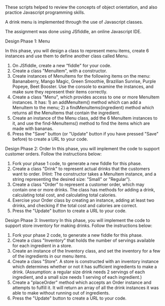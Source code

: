 These scripts helped to review the concepts of object orientation, and also practice Javascript programming skills.

A drink menu is implemented through the use of Javascript classes.

The assignment was done using JSfiddle, an online Javascript IDE.

Design Phase 1: Menu

In this phase, you will design a class to represent menu items, create 6 instances and use them to define another class called Menu.

1. On JSfiddle, create a new “fiddle" for your code.
2. Create a class "MenuItem", with a constructor.
3. Create instances of MenuItems for the following items on the menu: Bananaberry, Mango Magic, Green Smoothie, Brazilian Sunrise, Purple Popeye, Beet Booster. Use the console to examine the instances, and make sure they represent their items correctly.
4. Create a class "Menu", which provides access to one or more MenuItem instances. It has: 1) an addMenuItem() method which can add a MenuItem to the menu; 2) a findMenuItems(ingredient) method which returns all the MenuItems that contain the ingredient.
5. Create an instance of the Menu class, add the 6 MenuItem instances to it, and use the find-MenuItems() method to find the items which are made with bananas.
6. Press the "Save" button (or "Update" button if you have pressed "Save" before) to create a URL to your code.

Design Phase 2: Order
In this phase, you will implement the code to support customer orders. Follow the instructions below:
1. Fork your phase 1 code, to generate a new fiddle for this phase.
2. Create a class "Drink" to represent actual drinks that the customers want to order. (Hint: The
constructor takes a MenuItem instance, and a string representing the desired size: "Small" or
"Regular").
3. Create a class "Order" to represent a customer order, which may contain one or more drinks.
The class has methods for adding a drink, calculating total cost, and calculating total calories.
4. Exercise your Order class by creating an instance, adding at least two drinks, and checking
if the total cost and calories are correct.
5. Press the "Update" button to create a URL to your code.

Design Phase 3: Inventory
In this phase, you will implement the code to support store inventory for making drinks. Follow the
instructions below:
1. Fork your phase 2 code, to generate a new fiddle for this phase.
2. Create a class "Inventory" that holds the number of servings available for each ingredient in
a store.
3. Create an instance of the Inventory class, and set the inventory for a few of the ingredients in
our menu items.
4. Create a class "Store". A store is constructed with an inventory instance which determines
whether or not it has sufficient ingredients to make a drink. (Assumption: a regular size drink
needs 2 servings of each ingredient, and a small size needs 1 serving of each ingredient.)
5. Create a "placeOrder" method which accepts an Order instance and attempts to fulfill it. It will
return an array of all the drink instances it was able to make without running out of ingredients.
6. Press the "Update" button to create a URL to your code.

